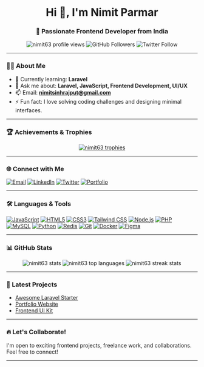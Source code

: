 <h1 align="center">Hi 👋, I'm Nimit Parmar</h1>
<h3 align="center">🚀 Passionate Frontend Developer from India</h3>

<p align="center">
  <img src="https://komarev.com/ghpvc/?username=nimit63&label=Profile%20views&color=0e75b6&style=flat" alt="nimit63 profile views" />
  <img src="https://img.shields.io/github/followers/nimit63?style=social" alt="GitHub Followers" />
  <img src="https://img.shields.io/twitter/follow/yourtwitterhandle?style=social" alt="Twitter Follow" />
</p>

---

### 🧑‍💻 About Me

- 🌱 Currently learning: **Laravel**
- 💬 Ask me about: **Laravel, JavaScript, Frontend Development, UI/UX**
- 📫 Email: **nimitsinhrajput@gmail.com**
- ⚡ Fun fact: I love solving coding challenges and designing minimal interfaces.

---

### 🏆 Achievements & Trophies

<p align="center">
  <a href="https://github.com/ryo-ma/github-profile-trophy">
    <img src="https://github-profile-trophy.vercel.app/?username=nimit63&theme=darkhub&no-frame=true&margin-w=15" alt="nimit63 trophies" />
  </a>
</p>

---

### 🌐 Connect with Me

<p align="left">
  <a href="mailto:nimitsinhrajput@gmail.com"><img src="https://img.shields.io/badge/Gmail-D14836?style=flat&logo=gmail&logoColor=white" alt="Email" /></a>
  <a href="https://linkedin.com/in/nimitparmar" target="_blank"><img src="https://img.shields.io/badge/LinkedIn-blue?style=flat&logo=linkedin" alt="LinkedIn" /></a>
  <a href="https://twitter.com/yourtwitterhandle" target="_blank"><img src="https://img.shields.io/badge/Twitter-1DA1F2?style=flat&logo=twitter&logoColor=white" alt="Twitter" /></a>
  <a href="https://nimitparmar.com" target="_blank"><img src="https://img.shields.io/badge/Portfolio-222?style=flat&logo=internet-explorer&logoColor=white" alt="Portfolio" /></a>
</p>

---

### 🛠️ Languages & Tools

<p align="left">
  <a href="https://developer.mozilla.org/en-US/docs/Web/JavaScript"><img src="https://img.shields.io/badge/JavaScript-F7DF1E?style=flat&logo=javascript&logoColor=black" alt="JavaScript" /></a>
  <a href="https://www.w3.org/html/"><img src="https://img.shields.io/badge/HTML5-E34F26?style=flat&logo=html5&logoColor=white" alt="HTML5" /></a>
  <a href="https://www.w3schools.com/css/"><img src="https://img.shields.io/badge/CSS3-1572B6?style=flat&logo=css3&logoColor=white" alt="CSS3" /></a>
  <a href="https://tailwindcss.com/"><img src="https://img.shields.io/badge/TailwindCSS-38B2AC?style=flat&logo=tailwindcss&logoColor=white" alt="Tailwind CSS" /></a>
  <a href="https://nodejs.org"><img src="https://img.shields.io/badge/Node.js-339933?style=flat&logo=node.js&logoColor=white" alt="Node.js" /></a>
  <a href="https://www.php.net"><img src="https://img.shields.io/badge/PHP-777BB4?style=flat&logo=php&logoColor=white" alt="PHP" /></a>
  <a href="https://www.mysql.com/"><img src="https://img.shields.io/badge/MySQL-4479A1?style=flat&logo=mysql&logoColor=white" alt="MySQL" /></a>
  <a href="https://www.python.org"><img src="https://img.shields.io/badge/Python-3776AB?style=flat&logo=python&logoColor=white" alt="Python" /></a>
  <a href="https://redis.io"><img src="https://img.shields.io/badge/Redis-DC382D?style=flat&logo=redis&logoColor=white" alt="Redis" /></a>
  <a href="https://git-scm.com/"><img src="https://img.shields.io/badge/Git-F05032?style=flat&logo=git&logoColor=white" alt="Git" /></a>
  <a href="https://www.docker.com/"><img src="https://img.shields.io/badge/Docker-2496ED?style=flat&logo=docker&logoColor=white" alt="Docker" /></a>
  <a href="https://www.figma.com/"><img src="https://img.shields.io/badge/Figma-F24E1E?style=flat&logo=figma&logoColor=white" alt="Figma" /></a>
</p>

---

### 📊 GitHub Stats

<div align="center">
  <img src="https://github-readme-stats.vercel.app/api?username=nimit63&show_icons=true&theme=radical" alt="nimit63 stats" />
  <img src="https://github-readme-stats.vercel.app/api/top-langs?username=nimit63&show_icons=true&locale=en&layout=compact&theme=radical" alt="nimit63 top languages" />
  <img src="https://github-readme-streak-stats.herokuapp.com/?user=nimit63&theme=radical" alt="nimit63 streak stats" />
</div>

---

### 📣 Latest Projects

<!-- If you want, add a list of your top repositories or projects here! -->
- [Awesome Laravel Starter](https://github.com/nimit63/laravel-starter)
- [Portfolio Website](https://github.com/nimit63/portfolio)
- [Frontend UI Kit](https://github.com/nimit63/frontend-ui-kit)

---

### 🔥 Let's Collaborate!

I'm open to exciting frontend projects, freelance work, and collaborations. Feel free to connect!

---

